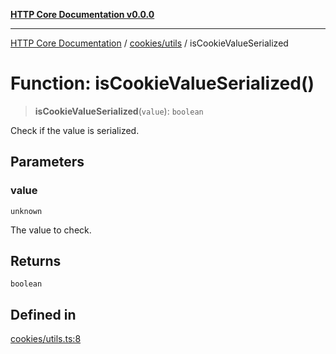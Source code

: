 [**HTTP Core Documentation v0.0.0**](../../../README.md)

***

[HTTP Core Documentation](../../../modules.md) / [cookies/utils](../README.md) / isCookieValueSerialized

# Function: isCookieValueSerialized()

> **isCookieValueSerialized**(`value`): `boolean`

Check if the value is serialized.

## Parameters

### value

`unknown`

The value to check.

## Returns

`boolean`

## Defined in

[cookies/utils.ts:8](https://github.com/stonemjs/http-core/blob/89981cacc9858cf786fba9df03b328b6b56a5b75/src/cookies/utils.ts#L8)
